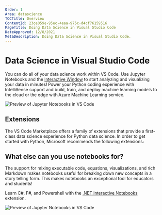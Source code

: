 ```yaml
---
Order: 1
Area: datascience
TOCTitle: Overview
ContentId: 23ce059e-95ec-4eaa-975c-d4cf76159516
PageTitle: Doing Data Science in Visual Studio Code
DateApproved: 12/8/2021
MetaDescription: Doing Data Science in Visual Studio Code.
---
```


# Data Science in Visual Studio Code

You can do all of your data science work within VS Code. Use Jupyter Notebooks and the [Interactive Window](/docs/python/jupyter-support-py.md) to start analyzing and visualizing your data in minutes! Power your Python coding experience with IntelliSense support and build, train, and deploy machine learning models to the cloud or the edge with Azure Machine Learning service.

![Preview of Jupyter Notebooks in VS Code](images/overview/jupyter-notebook-preview.png)

## Extensions

The VS Code Marketplace offers a family of extensions that provide a first-class data science experience for Python data science. In order to get started with Python, Microsoft recommends the following extensions:

<div class="marketplace-extensions-datascience-python"></div>

## What else can you use notebooks for?

The support for mixing executable code, equations, visualizations, and rich Markdown makes notebooks useful for breaking down new concepts in a story telling form. This makes notebooks an exceptional tool for educators and students!

Learn C#, F#, and Powershell with the [.NET Interactive Notebooks](https://marketplace.visualstudio.com/items?itemName=ms-dotnettools.dotnet-interactive-vscode) extension.

![Preview of Jupyter Notebooks in VS Code](images/overview/dotnet-interactive.png)
